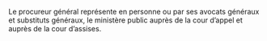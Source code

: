 Le procureur général représente en personne ou par ses avocats généraux et substituts généraux, le ministère public auprès de la cour d’appel et auprès de la cour d’assises.